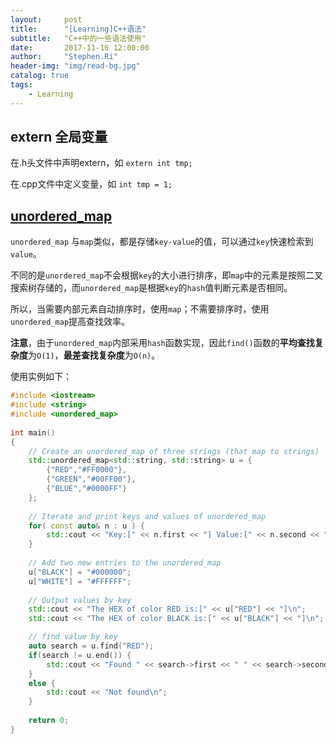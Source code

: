 ```yaml
---
layout:     post
title:      "[Learning]C++语法"
subtitle:   "C++中的一些语法使用"
date:       2017-11-16 12:00:00
author:     "Stephen.Ri"
header-img: "img/read-bg.jpg"
catalog: true
tags:
    - Learning
---
```


## extern 全局变量

在.h头文件中声明extern，如
`extern int tmp;`

在.cpp文件中定义变量，如
`int tmp = 1;`

## [unordered_map](http://en.cppreference.com/w/cpp/container/unordered_map)

`unordered_map` 与`map`类似，都是存储`key-value`的值，可以通过`key`快速检索到`value`。

不同的是`unordered_map`不会根据`key`的大小进行排序，即`map`中的元素是按照二叉搜索树存储的，而`unordered_map`是根据`key`的`hash`值判断元素是否相同。

所以，当需要内部元素自动排序时，使用`map`；不需要排序时，使用`unordered_map`提高查找效率。

**注意**，由于`unordered_map`内部采用`hash`函数实现，因此`find()`函数的**平均查找复杂度**为`O(1)`，**最差查找复杂度**为`O(n)`。

使用实例如下：

```cpp
#include <iostream>
#include <string>
#include <unordered_map>
 
int main()
{
    // Create an unordered_map of three strings (that map to strings)
    std::unordered_map<std::string, std::string> u = {
        {"RED","#FF0000"},
        {"GREEN","#00FF00"},
        {"BLUE","#0000FF"}
    };
 
    // Iterate and print keys and values of unordered_map
    for( const auto& n : u ) {
        std::cout << "Key:[" << n.first << "] Value:[" << n.second << "]\n";
    }
 
    // Add two new entries to the unordered_map
    u["BLACK"] = "#000000";
    u["WHITE"] = "#FFFFFF";
 
    // Output values by key
    std::cout << "The HEX of color RED is:[" << u["RED"] << "]\n";
    std::cout << "The HEX of color BLACK is:[" << u["BLACK"] << "]\n";

    // find value by key
    auto search = u.find("RED");
    if(search != u.end()) {
        std::cout << "Found " << search->first << " " << search->second << '\n';
    }
    else {
        std::cout << "Not found\n";
    }
 
    return 0;
}
```


